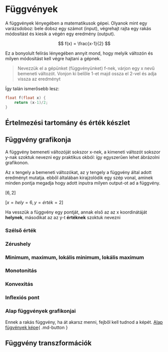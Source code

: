 # Függvények

A függvények lényegében a matematikusok gépei. Olyanok mint egy varázsdoboz: bele dobsz egy számot (input), végrehajt rajta egy rakás módosítást és kiesik a végén egy eredmény (output).

$$
f(x) = \frac{x-1}{2}
$$

Ez a bonyolult felírás lényegében annyit mond, hogy melyik változón és milyen módosítást kell végre hajtani a gépnek.

> Nevezzük el a gépünket (függvényünket) f-nek, várjon egy x nevű bemeneti változót. Vonjon ki belőle 1-et majd ossza el 2-vel és adja vissza az eredményt

Így talán ismerősebb lesz:

```c
float f(float x) {
    return (x-1)/2;
}
```

## Értelmezési tartomány és érték készlet

## Függvény grafikonja

A függvény bemeneti változóját sokszor x-nek, a kimeneti változót sokszor y-nak szoktuk nevezni egy praktikus okból: így egyszerűen lehet ábrázolni grafikonon.

Az x tengely a bemeneti változókat, az y tengely a függvény által adott eredményt mutatja. ebből általában kirajzolódik egy szép vonal, aminek minden pontja megadja hogy adott inputra milyen output-ot ad a függvény.

$[6, 2]$

$[x = hely = 6, y = érték = 2]$

Ha vesszük a függvény egy pontját, annak első az az x koordinátáját **helynek**, másodikat az az y-t **értéknek** szoktuk nevezni

### Szélső érték

### Zérushely

### Minimum, maximum, lokális minimum, lokális maximum

### Monotonitás

### Konvexitás

### Inflexiós pont

### Alap függvények grafikonjai

Ennek a rakás függvény, ha át akarsz menni, fejből kell tudnod a képét.
[Alap fügvények képe](https://www.geogebra.org/calculator/ebyf3es6){ .md-button }

## Függvény transzformációk

